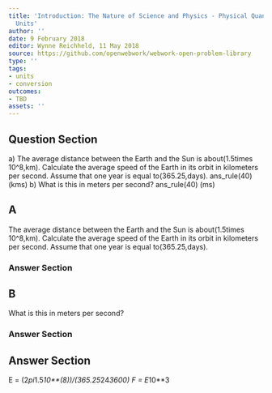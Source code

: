 ```yaml
---
title: 'Introduction: The Nature of Science and Physics - Physical Quantities and
  Units'
author: ''
date: 9 February 2018
editor: Wynne Reichheld, 11 May 2018
source: https://github.com/openwebwork/webwork-open-problem-library
type: ''
tags:
- units
- conversion
outcomes:
- TBD
assets: ''
---
```


## Question Section 

 
a) The average distance between the Earth and the Sun is about(1.5times 10^8,km). Calculate the average speed of the Earth in its orbit in kilometers per second. Assume that one year is equal to(365.25,days).
ans_rule(40) (kms)
b) What is this in meters per second?
ans_rule(40) (ms)

## A
The average distance between the Earth and the Sun is about(1.5times 10^8,km). Calculate the average speed of the Earth in its orbit in kilometers per second. Assume that one year is equal to(365.25,days).
### Answer Section
## B
What is this in meters per second?
### Answer Section


## Answer Section

E = (2*pi*1.5*10**(8))/(365.25*24*3600)
F = E*10**3